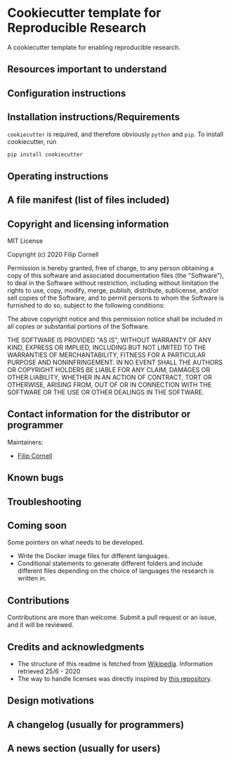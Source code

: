 # Cookiecutter template for Reproducible Research

A cookiecutter template for enabling reproducible research.

## Resources important to understand

## Configuration instructions

## Installation instructions/Requirements

`cookiecutter` is required, and therefore obviously `python` and `pip`. To install cookiecutter, run

```sh
pip install cookiecutter
```

## Operating instructions


## A file manifest (list of files included)



## Copyright and licensing information

MIT License

Copyright (c) 2020 Filip Cornell

Permission is hereby granted, free of charge, to any person obtaining a copy
of this software and associated documentation files (the "Software"), to deal
in the Software without restriction, including without limitation the rights
to use, copy, modify, merge, publish, distribute, sublicense, and/or sell
copies of the Software, and to permit persons to whom the Software is
furnished to do so, subject to the following conditions:

The above copyright notice and this permission notice shall be included in all
copies or substantial portions of the Software.

THE SOFTWARE IS PROVIDED "AS IS", WITHOUT WARRANTY OF ANY KIND, EXPRESS OR
IMPLIED, INCLUDING BUT NOT LIMITED TO THE WARRANTIES OF MERCHANTABILITY,
FITNESS FOR A PARTICULAR PURPOSE AND NONINFRINGEMENT. IN NO EVENT SHALL THE
AUTHORS OR COPYRIGHT HOLDERS BE LIABLE FOR ANY CLAIM, DAMAGES OR OTHER
LIABILITY, WHETHER IN AN ACTION OF CONTRACT, TORT OR OTHERWISE, ARISING FROM,
OUT OF OR IN CONNECTION WITH THE SOFTWARE OR THE USE OR OTHER DEALINGS IN THE
SOFTWARE.

## Contact information for the distributor or programmer

Maintainers:
- [Filip Cornell](mailto:c.filip.cornell@gmail.com?subject=Regarding%20your%20awesome%20repo)

## Known bugs

## Troubleshooting

## Coming soon

Some pointers on what needs to be developed.

- Write the Docker image files for different languages.
- Conditional statements to generate different folders and include different files depending on the choice of languages the research is written in.

## Contributions

Contributions are more than welcome. Submit a pull request or an issue, and it will be reviewed.

## Credits and acknowledgments

- The structure of this readme is fetched from [Wikipedia](https://en.wikipedia.org/wiki/README). Information retrieved 25/6 - 2020
- The way to handle licenses was directly inspired by [this repository](https://github.com/pytest-dev/cookiecutter-pytest-plugin).

## Design motivations

## A changelog (usually for programmers)

## A news section (usually for users)
